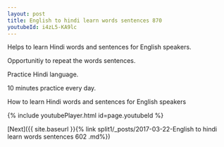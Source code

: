 ```yaml
---
layout: post
title: English to hindi learn words sentences 870 
youtubeId: i4zL5-KA9lc
---
```

 
 
Helps to learn Hindi words and sentences for English speakers.

Opportunitiy to repeat the words sentences. 

Practice Hindi language. 
 
10 minutes practice every day. 
 
How to learn Hindi words and sentences for English speakers 
 
{% include youtubePlayer.html id=page.youtubeId %}
 
 
[Next]({{ site.baseurl }}{% link  split1/_posts/2017-03-22-English to hindi learn words sentences 602 .md%})
 
